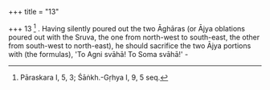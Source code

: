 +++
title = "13"

+++
13 [^4] . Having silently poured out the two Āghāras (or Ājya oblations poured out with the Sruva, the one from north-west to south-east, the other from south-west to north-east), he should sacrifice the two Ājya portions with (the formulas), 'To Agni svāhā! To Soma svāhā!' - 


[^4]:  Pāraskara I, 5, 3; Śāṅkh.-Gṛhya I, 9, 5 seq.
